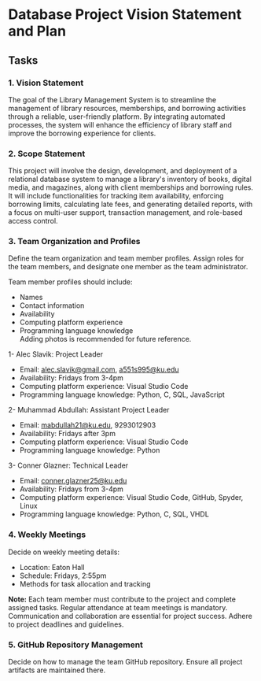 # Database Project Vision Statement and Plan

## Tasks

### 1. Vision Statement
The goal of the Library Management System is to streamline the management of library resources, memberships, and borrowing activities through a reliable, user-friendly platform. By integrating automated processes, the system will enhance the efficiency of library staff and improve the borrowing experience for clients.

### 2. Scope Statement
This project will involve the design, development, and deployment of a relational database system to manage a library's inventory of books, digital media, and magazines, along with client memberships and borrowing rules. It will include functionalities for tracking item availability, enforcing borrowing limits, calculating late fees, and generating detailed reports, with a focus on multi-user support, transaction management, and role-based access control.

### 3. Team Organization and Profiles
Define the team organization and team member profiles. Assign roles for the team members, and designate one member as the team administrator. 

Team member profiles should include:
- Names
- Contact information
- Availability
- Computing platform experience
- Programming language knowledge  
Adding photos is recommended for future reference.

1- Alec Slavik: Project Leader
- Email: alec.slavik@gmail.com, a551s995@ku.edu
- Availability: Fridays from 3-4pm
- Computing platform experience: Visual Studio Code
- Programming language knowledge: Python, C, SQL, JavaScript

2- Muhammad Abdullah: Assistant Project Leader
- Email: mabdullah21@ku.edu, 9293012903
- Availability: Fridays after 3pm
- Computing platform experience: Visual Studio Code
- Programming language knowledge: Python

3- Conner Glazner: Technical Leader
- Email: conner.glazner25@ku.edu
- Availability: Fridays from 3-4pm
- Computing platform experience: Visual Studio Code, GitHub, Spyder, Linux
- Programming language knowledge: Python, C, SQL, VHDL

### 4. Weekly Meetings
Decide on weekly meeting details:
- Location: Eaton Hall
- Schedule: Fridays, 2:55pm
- Methods for task allocation and tracking

**Note:** Each team member must contribute to the project and complete assigned tasks. Regular attendance at team meetings is mandatory. Communication and collaboration are essential for project success. Adhere to project deadlines and guidelines.

### 5. GitHub Repository Management
Decide on how to manage the team GitHub repository. Ensure all project artifacts are maintained there.
